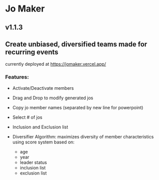# Jo Maker

## v1.1.3

## Create unbiased, diversified teams made for recurring events

currently deployed at https://jomaker.vercel.app/

### Features:

-  Activate/Deactivate members
-  Drag and Drop to modify generated jos
-  Copy jo member names (separated by new line for powerpoint)
-  Select # of jos
-  Inclusion and Exclusion list

-  Diversifier Algorithm: maximizes diversity of member characteristics using score system based on:
   - age
   - year
   - leader status
   - inclusion list
   - exclusion list
